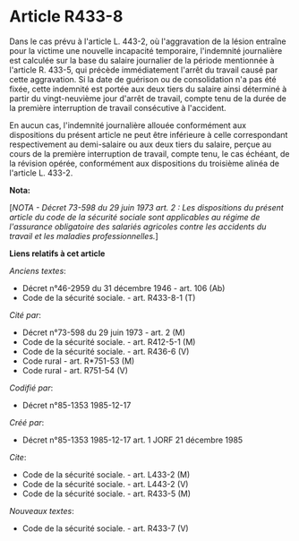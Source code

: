 # Article R433-8

Dans le cas prévu à l'article L. 443-2, où l'aggravation de la lésion entraîne pour la victime une nouvelle incapacité
temporaire, l'indemnité journalière est calculée sur la base du salaire journalier de la période mentionnée à l'article R.
433-5, qui précède immédiatement l'arrêt du travail causé par cette aggravation. Si la date de guérison ou de consolidation
n'a pas été fixée, cette indemnité est portée aux deux tiers du salaire ainsi déterminé à partir du vingt-neuvième jour
d'arrêt de travail, compte tenu de la durée de la première interruption de travail consécutive à l'accident. 

En aucun cas, l'indemnité journalière allouée conformément aux dispositions du présent article ne peut être inférieure à
celle correspondant respectivement au demi-salaire ou aux deux tiers du salaire, perçue au cours de la première interruption
de travail, compte tenu, le cas échéant, de la révision opérée, conformément aux dispositions du troisième alinéa de
l'article L. 433-2.

**Nota:**

[*NOTA - Décret 73-598 du 29 juin 1973 art. 2 : Les dispositions du présent article du code de la sécurité sociale sont
applicables au régime de l'assurance obligatoire des salariés agricoles contre les accidents du travail et les maladies
professionnelles.*]

**Liens relatifs à cet article**

_Anciens textes_:

  - Décret n°46-2959 du 31 décembre 1946 - art. 106 (Ab)
  - Code de la sécurité sociale. - art. R433-8-1 (T)

_Cité par_:

  - Décret n°73-598 du 29 juin 1973 - art. 2 (M)
  - Code de la sécurité sociale. - art. R412-5-1 (M)
  - Code de la sécurité sociale. - art. R436-6 (V)
  - Code rural - art. R*751-53 (M)
  - Code rural - art. R751-54 (V)

_Codifié par_:

  - Décret n°85-1353 1985-12-17

_Créé par_:

  - Décret n°85-1353 1985-12-17 art. 1 JORF 21 décembre 1985

_Cite_:

  - Code de la sécurité sociale. - art. L433-2 (M)
  - Code de la sécurité sociale. - art. L443-2 (V)
  - Code de la sécurité sociale. - art. R433-5 (M)

_Nouveaux textes_:

  - Code de la sécurité sociale. - art. R433-7 (V)
